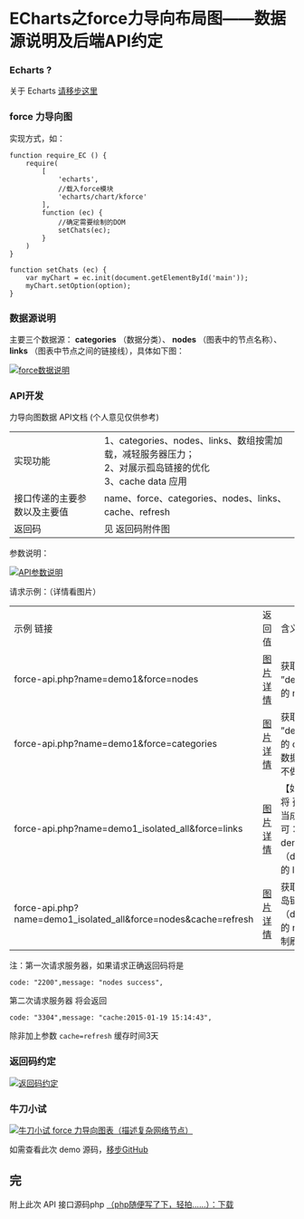 ECharts之force力导向布局图——数据源说明及后端API约定
========

### Echarts ?
关于 Echarts [请移步这里][1]

### force 力导向图

实现方式，如：

	function require_EC () {
		require(
		    [
		        'echarts',
		        //载入force模块
		        'echarts/chart/kforce'
		    ],
		    function (ec) {
		    	//确定需要绘制的DOM
		        setChats(ec);
		    }
		)
	}

	function setChats (ec) {
		var myChart = ec.init(document.getElementById('main'));
		myChart.setOption(option);
	}


### 数据源说明

主要三个数据源： **categories** （数据分类）、 **nodes** （图表中的节点名称）、 **links** （图表中节点之间的链接线），具体如下图：

[![force数据说明][2]][2]

### API开发

力导向图数据 API文档 (个人意见仅供参考)

<table>
	<tr>
		<td>实现功能</td>
		<td>1、categories、nodes、links、数组按需加载，减轻服务器压力；<br>2、对展示孤岛链接的优化<br>3、cache data 应用</td>
	</tr>
	<tr>
		<td>接口传递的主要参数以及主要值</td>
		<td>name、force、categories、nodes、links、cache、refresh</td>
	</tr>
	<tr>
		<td>返回码</td>
		<td>见 返回码附件图</td>
	</tr>
</table>

参数说明：

[![API参数说明][8]][8]

请求示例：（详情看图片）

<!-- table>tr*5>td{text $}*3 -->
<table>
	<tr>
		<td>示例 链接</td>
		<td>返回值</td>
		<td>含义</td>
	</tr>
	<tr>
		<td>force-api.php?name=demo1&force=nodes</td>
		<td> 
			<!-- [图片详情][3]  -->
			<a href="http://images.cnitblog.com/blog/531703/201501/201053062353068.gif">图片详情</a>
		</td>
		<td>获取了 名称为 ”demo1“的力导向图表的 nodes（节点） 数据</td>
	</tr>
	<tr>
		<td>force-api.php?name=demo1&force=categories</td>
		<td> 
			<a href="http://images.cnitblog.com/blog/531703/201501/201053282505627.gif">图片详情</a>
		</td>
		<td>获取了 名称为 ”demo1“的力导向图表的 categories（分类） 数据，【以此类推 links 不做举例】</td>
	</tr>
	<tr>
		<td>force-api.php?name=demo1_isolated_all&force=links</td>
		<td> 
			<a href="http://images.cnitblog.com/blog/531703/201501/201053490319942.gif">图片详情</a>
		</td>
		<td>【如何获取 孤岛链接？】将 孤岛链接组成的图表 当成一张新的图表 即可：如图， 获取了 demo1的所有孤岛链接（demo1_isolated_all）的 links 数组</td>
	</tr>
	<tr>
		<td>force-api.php?name=demo1_isolated_all&force=nodes&cache=refresh</td>
		<td> 
			<a href="http://images.cnitblog.com/blog/531703/201501/201054072196800.gif">图片详情</a>
		</td>
		<td>获取了 demo1的所有孤岛链接（demo1_isolated_all）的 node 数组 并做了 强制刷新</td>
	</tr>
</table>

注：第一次请求服务器，如果请求正确返回码将是

	code: "2200",message: "nodes success",

第二次请求服务器 将会返回 

	code: "3304",message: "cache:2015-01-19 15:14:43",

除非加上参数 <code>cache=refresh</code> 缓存时间3天

### 返回码约定

[![返回码约定][7]][7]


### 牛刀小试

[![牛刀小试 force 力导向图表（描述复杂网络节点）][10]][10]

如需查看此次 demo 源码，[移步GitHub][11]

完
--------
附上此次 API 接口源码php [（php随便写了下，轻拍……）：下载][9]



[1]: http://www.cnblogs.com/highsea90/p/4228656.html 	"ECharts模块化使用5分钟上手"
[2]: http://images.cnitblog.com/blog/531703/201501/201052496105956.gif "force数据说明"
[3]: http://images.cnitblog.com/blog/531703/201501/201053062353068.gif "示例请求1"
[4]: http://images.cnitblog.com/blog/531703/201501/201053282505627.gif "示例请求2"
[5]: http://images.cnitblog.com/blog/531703/201501/201053490319942.gif "示例请求3"
[6]: http://images.cnitblog.com/blog/531703/201501/201054072196800.gif "示例请求4"
[7]: http://images.cnitblog.com/blog/531703/201501/201054242507268.gif "返回码约定"
[8]: http://images.cnitblog.com/blog/531703/201501/201049011724101.gif "API参数说明"
[9]: http://pan.baidu.com/s/1dDdBuLV 					"API 接口示例 php"
[10]: http://images.cnitblog.com/blog/531703/201501/271722234258301.gif "牛刀小试 force 力导向图表（描述复杂网络节点）"
[11]: https://github.com/highsea/force-echarts "力导向示意图（描述复杂网络节点）"